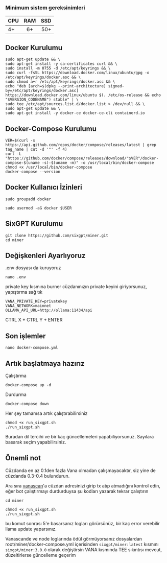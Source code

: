 ### Minimum sistem gereksinimleri 

| CPU  | RAM | SSD |
| ---- |:---:| ---:|
| 4+   | 6+  | 50+ | 

## Docker Kurulumu

``` 
sudo apt-get update && \
sudo apt-get install -y ca-certificates curl && \
sudo install -m 0755 -d /etc/apt/keyrings && \
sudo curl -fsSL https://download.docker.com/linux/ubuntu/gpg -o /etc/apt/keyrings/docker.asc && \
sudo chmod a+r /etc/apt/keyrings/docker.asc && \
echo "deb [arch=$(dpkg --print-architecture) signed-by=/etc/apt/keyrings/docker.asc] https://download.docker.com/linux/ubuntu $(. /etc/os-release && echo "$VERSION_CODENAME") stable" | \
sudo tee /etc/apt/sources.list.d/docker.list > /dev/null && \
sudo apt-get update && \
sudo apt-get install -y docker-ce docker-ce-cli containerd.io
```

## Docker-Compose Kurulumu
```
VER=$(curl -s https://api.github.com/repos/docker/compose/releases/latest | grep tag_name | cut -d '"' -f 4)
curl -L "https://github.com/docker/compose/releases/download/"$VER"/docker-compose-$(uname -s)-$(uname -m)" -o /usr/local/bin/docker-compose
chmod +x /usr/local/bin/docker-compose
docker-compose --version
```

## Docker Kullanıcı İzinleri
```
sudo groupadd docker
```
```
sudo usermod -aG docker $USER
```

## SixGPT Kurulumu

```
git clone https://github.com/sixgpt/miner.git
cd miner
```

## Değişkenleri Ayarlıyoruz
.env dosyası da kuruyoruz

```
nano .env
```
private key kısmına burner cüzdanınızın private keyini giriyorsunuz, yapıştırma sağ tık
```
VANA_PRIVATE_KEY=privatekey
VANA_NETWORK=mainnet
OLLAMA_API_URL=http://ollama:11434/api
```

CTRL X + CTRL Y + ENTER 

## Son işlemler

```
nano docker-compose.yml
```


## Artık başlatmaya hazırız
Çalıştırma
```
docker-compose up -d
```
Durdurma
```
docker-compose down
```
Her şey tamamsa artık çalıştırabilirsiniz
```
chmod +x run_sixgpt.sh
./run_sixgpt.sh
``` 

Buradan dil tercihi ve bir kaç güncellemeleri yapabiliyorsunuz. Sayılara basarak seçim yapabilirsiniz.

## Önemli not

Cüzdanda en az 0.1den fazla Vana olmadan çalışmayacaktır, siz yine de cüzdanda 0.3-0.4 bulundurun.

Ara sıra [vanascan](https://vanascan.io/)'a cüzdan adresinizi girip tx atıp atmadığını kontrol edin, eğer bot çalıştırmayı durdurduysa şu kodları yazarak tekrar çalıştırın
```
cd miner
```
```
chmod +x run_sixgpt.sh
./run_sixgpt.sh
```

bu komut sonrası 5'e basarsanız logları görürsünüz, bir kaç error verebilir llama update yaparsınız.

Vanascande ve node loglarında ödül görmüyorsanız dosyalardan root/miner/docker-compose.yml içerisinden ``sixgpt/miner:latest`` kısmını ``sixgpt/miner:3.0.0`` olarak değiştirsin VANA kısmında TEE sıkıntısı mevcut, düzeltirlerse güncelleme geçerim
